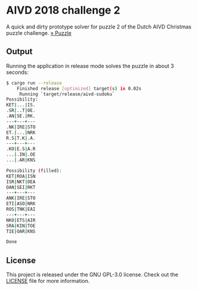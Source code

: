 # AIVD 2018 challenge 2
A quick and dirty prototype solver for puzzle 2 of the Dutch AIVD Christmas
puzzle challenge. [» Puzzle][puzzle]

## Output
Running the application in release mode solves the puzzle in about 3 seconds:
```bash
$ cargo run --release
    Finished release [optimized] target(s) in 0.02s
     Running `target/release/aivd-sudoku`
Possibility:
KET|...|IS.
.SR|..T|OE.
.AN|SE.|RK.
---+---+---
.NK|IRE|STO
ET.|...|NRK
R.S|T.K|.A.
---+---+---
.KO|E.S|A.R
...|.IN|.OE
...|.AR|KNS

Possibility (filled):
KET|ROA|ISN
ISR|NKT|OEA
OAN|SEI|RKT
---+---+---
ANK|IRE|STO
ETI|ASO|NRK
ROS|TNK|EAI
---+---+---
NKO|ETS|AIR
SRA|KIN|TOE
TIE|OAR|KNS

Done
```

## License
This project is released under the GNU GPL-3.0 license.
Check out the [LICENSE](LICENSE) file for more information. 

[puzzle]: https://www.aivd.nl/onderwerpen/aivd-kerstpuzzel/documenten/publicaties/2018/12/11/aivd-kerstpuzzel-2018
